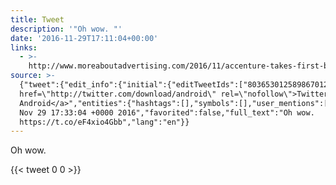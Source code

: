 ```yaml
---
title: Tweet
description: '"Oh wow. "'
date: '2016-11-29T17:11:04+00:00'
links:
  - >-
    http://www.moreaboutadvertising.com/2016/11/accenture-takes-first-big-step-into-creative-with-karmarama-acquisition/
source: >-
  {"tweet":{"edit_info":{"initial":{"editTweetIds":["803653012589867012"],"editableUntil":"2016-11-29T18:33:04.009Z","editsRemaining":"5","isEditEligible":true}},"retweeted":false,"source":"<a
  href=\"http://twitter.com/download/android\" rel=\"nofollow\">Twitter for
  Android</a>","entities":{"hashtags":[],"symbols":[],"user_mentions":[],"urls":[{"url":"https://t.co/eF4xio4Gbb","expanded_url":"http://www.moreaboutadvertising.com/2016/11/accenture-takes-first-big-step-into-creative-with-karmarama-acquisition/","display_url":"moreaboutadvertising.com/2016/11/accent…","indices":["8","31"]}]},"display_text_range":["0","31"],"favorite_count":"0","id_str":"803653012589867012","truncated":false,"retweet_count":"0","id":"803653012589867012","possibly_sensitive":false,"created_at":"Tue
  Nov 29 17:33:04 +0000 2016","favorited":false,"full_text":"Oh wow.
  https://t.co/eF4xio4Gbb","lang":"en"}}
---
```

Oh wow. 
    
{{< tweet 0 0 >}}
    
